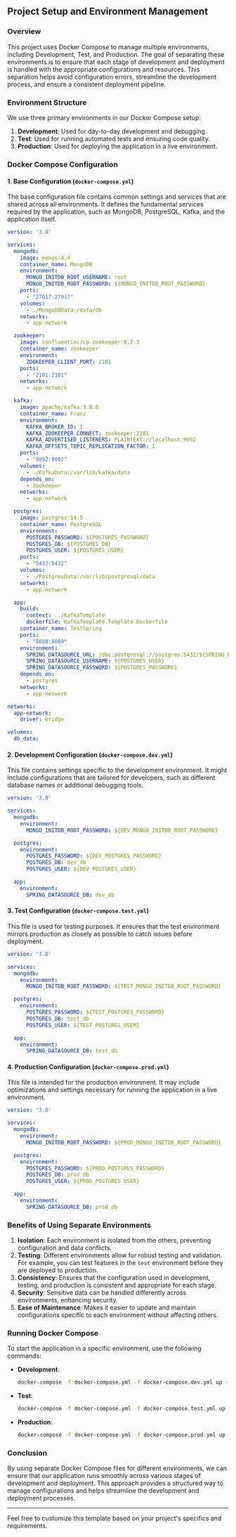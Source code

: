 ## Project Setup and Environment Management

### Overview

This project uses Docker Compose to manage multiple environments, including Development, Test, and Production. The goal of separating these environments is to ensure that each stage of development and deployment is handled with the appropriate configurations and resources. This separation helps avoid configuration errors, streamline the development process, and ensure a consistent deployment pipeline.

### Environment Structure

We use three primary environments in our Docker Compose setup:

1. **Development**: Used for day-to-day development and debugging.
2. **Test**: Used for running automated tests and ensuring code quality.
3. **Production**: Used for deploying the application in a live environment.

### Docker Compose Configuration

#### 1. Base Configuration (`docker-compose.yml`)

The base configuration file contains common settings and services that are shared across all environments. It defines the fundamental services required by the application, such as MongoDB, PostgreSQL, Kafka, and the application itself.

```yaml
version: '3.8'

services:
  mongodb:
    image: mongo:4.4
    container_name: MongoDB
    environment:
      MONGO_INITDB_ROOT_USERNAME: root
      MONGO_INITDB_ROOT_PASSWORD: ${MONGO_INITDB_ROOT_PASSWORD}
    ports:
      - "27017:27017"
    volumes:
      - ./MongoDBData:/data/db
    networks:
      - app-network

  zookeeper:
    image: confluentinc/cp-zookeeper:8.2.3
    container_name: zookeeper
    environment:
      ZOOKEEPER_CLIENT_PORT: 2181
    ports:
      - "2181:2181"
    networks:
      - app-network

  kafka:
    image: apache/kafka:3.8.0
    container_name: Franz
    environment:
      KAFKA_BROKER_ID: 1
      KAFKA_ZOOKEEPER_CONNECT: zookeeper:2181
      KAFKA_ADVERTISED_LISTENERS: PLAINTEXT://localhost:9092
      KAFKA_OFFSETS_TOPIC_REPLICATION_FACTOR: 1
    ports:
      - "9092:9092"
    volumes:
      - ./KafkaData:/var/lib/kafka/data
    depends_on:
      - zookeeper
    networks:
      - app-network

  postgres:
    image: postgres:14.5
    container_name: PostgreSQL
    environment:
      POSTGRES_PASSWORD: ${POSTGRES_PASSWORD}
      POSTGRES_DB: ${POSTGRES_DB}
      POSTGRES_USER: ${POSTGRES_USER}
    ports:
      - "5432:5432"
    volumes:
      - ./PostgresData:/var/lib/postgresql/data
    networks:
      - app-network

  app:
    build:
      context: ../KafkaTemplate
      dockerfile: KafkaTemplate.Template.Dockerfile
    container_name: TestSpring
    ports:
      - "8080:8080"
    environment:
      SPRING_DATASOURCE_URL: jdbc:postgresql://postgres:5432/${SPRING_DATASOURCE_DB}
      SPRING_DATASOURCE_USERNAME: ${POSTGRES_USER}
      SPRING_DATASOURCE_PASSWORD: ${POSTGRES_PASSWORD}
    depends_on:
      - postgres
    networks:
      - app-network

networks:
  app-network:
    driver: bridge

volumes:
  db_data:
```

#### 2. Development Configuration (`docker-compose.dev.yml`)

This file contains settings specific to the development environment. It might include configurations that are tailored for developers, such as different database names or additional debugging tools.

```yaml
version: '3.8'

services:
  mongodb:
    environment:
      MONGO_INITDB_ROOT_PASSWORD: ${DEV_MONGO_INITDB_ROOT_PASSWORD}

  postgres:
    environment:
      POSTGRES_PASSWORD: ${DEV_POSTGRES_PASSWORD}
      POSTGRES_DB: dev_db
      POSTGRES_USER: ${DEV_POSTGRES_USER}

  app:
    environment:
      SPRING_DATASOURCE_DB: dev_db
```

#### 3. Test Configuration (`docker-compose.test.yml`)

This file is used for testing purposes. It ensures that the test environment mirrors production as closely as possible to catch issues before deployment.

```yaml
version: '3.8'

services:
  mongodb:
    environment:
      MONGO_INITDB_ROOT_PASSWORD: ${TEST_MONGO_INITDB_ROOT_PASSWORD}

  postgres:
    environment:
      POSTGRES_PASSWORD: ${TEST_POSTGRES_PASSWORD}
      POSTGRES_DB: test_db
      POSTGRES_USER: ${TEST_POSTGRES_USER}

  app:
    environment:
      SPRING_DATASOURCE_DB: test_db
```

#### 4. Production Configuration (`docker-compose.prod.yml`)

This file is intended for the production environment. It may include optimizations and settings necessary for running the application in a live environment.

```yaml
version: '3.8'

services:
  mongodb:
    environment:
      MONGO_INITDB_ROOT_PASSWORD: ${PROD_MONGO_INITDB_ROOT_PASSWORD}

  postgres:
    environment:
      POSTGRES_PASSWORD: ${PROD_POSTGRES_PASSWORD}
      POSTGRES_DB: prod_db
      POSTGRES_USER: ${PROD_POSTGRES_USER}

  app:
    environment:
      SPRING_DATASOURCE_DB: prod_db
```

### Benefits of Using Separate Environments

1. **Isolation**: Each environment is isolated from the others, preventing configuration and data conflicts.
2. **Testing**: Different environments allow for robust testing and validation. For example, you can test features in the `test` environment before they are deployed to production.
3. **Consistency**: Ensures that the configuration used in development, testing, and production is consistent and appropriate for each stage.
4. **Security**: Sensitive data can be handled differently across environments, enhancing security.
5. **Ease of Maintenance**: Makes it easier to update and maintain configurations specific to each environment without affecting others.

### Running Docker Compose

To start the application in a specific environment, use the following commands:

- **Development**:
  ```bash
  docker-compose -f docker-compose.yml -f docker-compose.dev.yml up -d
  ```

- **Test**:
  ```bash
  docker-compose -f docker-compose.yml -f docker-compose.test.yml up -d
  ```

- **Production**:
  ```bash
  docker-compose -f docker-compose.yml -f docker-compose.prod.yml up -d
  ```

### Conclusion

By using separate Docker Compose files for different environments, we can ensure that our application runs smoothly across various stages of development and deployment. This approach provides a structured way to manage configurations and helps streamline the development and deployment processes.

---

Feel free to customize this template based on your project's specifics and requirements.